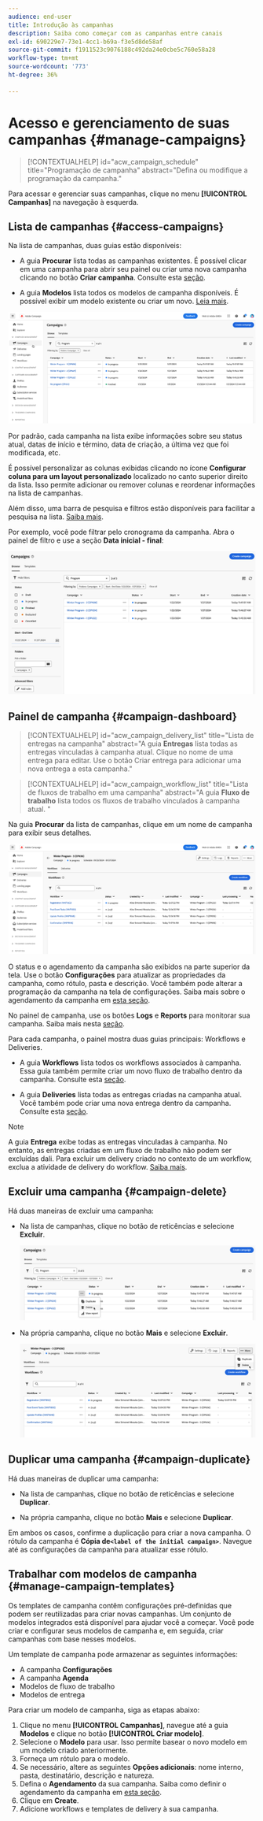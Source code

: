 ```yaml
---
audience: end-user
title: Introdução às campanhas
description: Saiba como começar com as campanhas entre canais
exl-id: 690229e7-73e1-4cc1-b69a-f3e5d8de58af
source-git-commit: f1911523c9076188c492da24e0cbe5c760e58a28
workflow-type: tm+mt
source-wordcount: '773'
ht-degree: 36%

---
```


# Acesso e gerenciamento de suas campanhas {#manage-campaigns}

>[!CONTEXTUALHELP]
>id="acw_campaign_schedule"
>title="Programação de campanha"
>abstract="Defina ou modifique a programação da campanha."

Para acessar e gerenciar suas campanhas, clique no menu **[!UICONTROL Campanhas]** na navegação à esquerda.

## Lista de campanhas {#access-campaigns}

Na lista de campanhas, duas guias estão disponíveis:

* A guia **Procurar** lista todas as campanhas existentes. É possível clicar em uma campanha para abrir seu painel ou criar uma nova campanha clicando no botão **Criar campanha**. Consulte esta [seção](create-campaigns.md#create-campaigns).

* A guia **Modelos** lista todos os modelos de campanha disponíveis. É possível exibir um modelo existente ou criar um novo. [Leia mais](#manage-campaign-templates).

![Descrição: A tela da lista de campanhas mostrando as guias Procurar e Modelos, juntamente com as opções para criar ou exibir campanhas](assets/campaign-list.png)

Por padrão, cada campanha na lista exibe informações sobre seu status atual, datas de início e término, data de criação, a última vez que foi modificada, etc.

É possível personalizar as colunas exibidas clicando no ícone **Configurar coluna para um layout personalizado** localizado no canto superior direito da lista. Isso permite adicionar ou remover colunas e reordenar informações na lista de campanhas.

Além disso, uma barra de pesquisa e filtros estão disponíveis para facilitar a pesquisa na lista. [Saiba mais](../get-started/user-interface.md#list-screens).

Por exemplo, você pode filtrar pelo cronograma da campanha. Abra o painel de filtro e use a seção **Data inicial - final**:

![Descrição: o painel de filtros mostra opções para filtrar campanhas por datas de início e término](assets/campaign-filter-on-dates.png)

## Painel de campanha {#campaign-dashboard}

>[!CONTEXTUALHELP]
>id="acw_campaign_delivery_list"
>title="Lista de entregas na campanha"
>abstract="A guia **Entregas** lista todas as entregas vinculadas à campanha atual. Clique no nome de uma entrega para editar. Use o botão Criar entrega para adicionar uma nova entrega a esta campanha."

>[!CONTEXTUALHELP]
>id="acw_campaign_workflow_list"
>title="Lista de fluxos de trabalho em uma campanha"
>abstract="A guia **Fluxo de trabalho** lista todos os fluxos de trabalho vinculados à campanha atual. "

Na guia **Procurar** da lista de campanhas, clique em um nome de campanha para exibir seus detalhes.

![Descrição: A tela do painel de campanha mostrando o status, o agendamento e as guias de fluxos de trabalho e entregas](assets/campaign-dashboard.png)

O status e o agendamento da campanha são exibidos na parte superior da tela. Use o botão **Configurações** para atualizar as propriedades da campanha, como rótulo, pasta e descrição. Você também pode alterar a programação da campanha na tela de configurações. Saiba mais sobre o agendamento da campanha em [esta seção](create-campaigns.md#campaign-schedule).

No painel de campanha, use os botões **Logs** e **Reports** para monitorar sua campanha. Saiba mais nesta [seção](create-campaigns.md#create-campaigns).

Para cada campanha, o painel mostra duas guias principais: Workflows e Deliveries.

* A guia **Workflows** lista todos os workflows associados à campanha. Essa guia também permite criar um novo fluxo de trabalho dentro da campanha. Consulte esta [seção](create-campaigns.md#create-campaigns).

* A guia **Deliveries** lista todas as entregas criadas na campanha atual. Você também pode criar uma nova entrega dentro da campanha. Consulte esta [seção](create-campaigns.md#create-campaigns).

>[!NOTE]
>
>A guia **Entrega** exibe todas as entregas vinculadas à campanha. No entanto, as entregas criadas em um fluxo de trabalho não podem ser excluídas dali. Para excluir um delivery criado no contexto de um workflow, exclua a atividade de delivery do workflow. [Saiba mais](../msg/gs-messages.md#delivery-delete).

## Excluir uma campanha {#campaign-delete}

Há duas maneiras de excluir uma campanha:

* Na lista de campanhas, clique no botão de reticências e selecione **Excluir**.

  ![Descrição: a tela da lista de campanhas mostrando o botão de reticências e a opção Excluir](assets/delete-a-campaign-from-list.png)

* Na própria campanha, clique no botão **Mais** e selecione **Excluir**.

  ![Descrição: a tela do painel de campanha mostrando o botão Mais e a opção Excluir](assets/delete-a-campaign-from-dashboard.png)

## Duplicar uma campanha {#campaign-duplicate}

Há duas maneiras de duplicar uma campanha:

* Na lista de campanhas, clique no botão de reticências e selecione **Duplicar**.

* Na própria campanha, clique no botão **Mais** e selecione **Duplicar**.

Em ambos os casos, confirme a duplicação para criar a nova campanha. O rótulo da campanha é **Cópia de`<label of the initial campaign>`**. Navegue até as configurações da campanha para atualizar esse rótulo.

## Trabalhar com modelos de campanha {#manage-campaign-templates}

Os templates de campanha contêm configurações pré-definidas que podem ser reutilizadas para criar novas campanhas. Um conjunto de modelos integrados está disponível para ajudar você a começar. Você pode criar e configurar seus modelos de campanha e, em seguida, criar campanhas com base nesses modelos.

Um template de campanha pode armazenar as seguintes informações:

* A campanha **Configurações**
* A campanha **Agenda**
* Modelos de fluxo de trabalho
* Modelos de entrega

Para criar um modelo de campanha, siga as etapas abaixo:

1. Clique no menu **[!UICONTROL Campanhas]**, navegue até a guia **Modelos** e clique no botão **[!UICONTROL Criar modelo]**.
1. Selecione o **Modelo** para usar. Isso permite basear o novo modelo em um modelo criado anteriormente.
1. Forneça um rótulo para o modelo.
1. Se necessário, altere as seguintes **Opções adicionais**: nome interno, pasta, destinatário, descrição e natureza.
1. Defina o **Agendamento** da sua campanha. Saiba como definir o agendamento da campanha em [esta seção](create-campaigns.md#campaign-schedule).
1. Clique em **Create**.
1. Adicione workflows e templates de delivery à sua campanha.